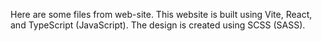 Here are some files from web-site.
This website is built using Vite, React, and TypeScript (JavaScript). The design is created using SCSS (SASS).
